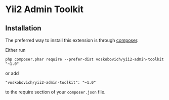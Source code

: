 Yii2 Admin Toolkit
================================

Installation
------------

The preferred way to install this extension is through [composer](http://getcomposer.org/download/).

Either run

```
php composer.phar require --prefer-dist voskobovich/yii2-admin-toolkit "~1.0"
```

or add

```
"voskobovich/yii2-admin-toolkit": "~1.0"
```

to the require section of your `composer.json` file.